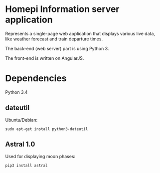 Homepi Information server application
=====================================

Represents a single-page web application that displays various live data, like weather forecast and train departure
times.

The back-end (web server) part is using Python 3.

The front-end is written on AngularJS.

Dependencies
============

Python 3.4

dateutil
--------

Ubuntu/Debian:

    sudo apt-get install python3-dateutil

Astral 1.0
----------

Used for displaying moon phases:

    pip3 install astral
